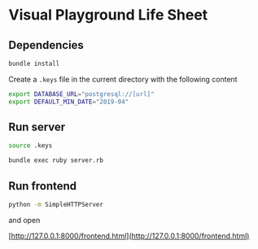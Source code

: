 # Visual Playground Life Sheet

## Dependencies

```sh
bundle install
```

Create a `.keys` file in the current directory with the following content

```sh
export DATABASE_URL="postgresql://[url]"
export DEFAULT_MIN_DATE="2019-04"
```

## Run server

```sh
source .keys
```

```sh
bundle exec ruby server.rb
```

## Run frontend

```sh
python -m SimpleHTTPServer
```

and open 

[http://127.0.0.1:8000/frontend.html](http://127.0.0.1:8000/frontend.html)
